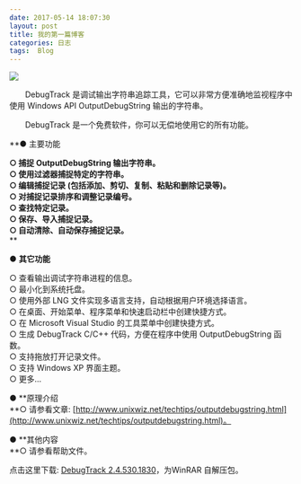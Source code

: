 ```yaml
---
date: 2017-05-14 18:07:30
layout: post
title: 我的第一篇博客
categories: 日志
tags:  Blog
---
```


![ ](http://ooyw340iz.bkt.clouddn.com/chengdu1705/甜水面.JPG?imageMogr2/auto-orient/thumbnail/200000@/format/png/blur/1x0/quality/75|imageslim)




　　DebugTrack 是调试输出字符串追踪工具，它可以非常方便准确地监视程序中使用 Windows API OutputDebugString 输出的字符串。




　　DebugTrack 是一个免费软件，你可以无偿地使用它的所有功能。






**● 主要功能  

**○ 捕捉 OutputDebugString 输出字符串。**  
**○ 使用过滤器捕捉特定的字符串。**  
**○ 编辑捕捉记录 (包括添加、剪切、复制、粘贴和删除记录等)。**  
**○ 对捕捉记录排序和调整记录编号。**  
**○ 查找特定记录。**  
**○ 保存、导入捕捉记录。**  
**○ 自动清除、自动保存捕捉记录。**  
**  

● **其它功能**  

○ 查看输出调试字符串进程的信息。  
○ 最小化到系统托盘。  
○ 使用外部 LNG 文件实现多语言支持，自动根据用户环境选择语言。  
○ 在桌面、开始菜单、程序菜单和快速启动栏中创建快捷方式。  
○ 在 Microsoft Visual Studio 的工具菜单中创建快捷方式。  
○ 生成 DebugTrack C/C++ 代码，方便在程序中使用 OutputDebugString 函数。  
○ 支持拖放打开记录文件。  
○ 支持 Windows XP 界面主题。  
○ 更多...  


● **原理介绍  
**○ 请参看文章: [http://www.unixwiz.net/techtips/outputdebugstring.html](http://www.unixwiz.net/techtips/outputdebugstring.html)。  


● **其他内容  
**○ 请参看帮助文件。




点击这里下载: [DebugTrack 2.4.530.1830](/assets/1096801352.rar)，为WinRAR 自解压包。
